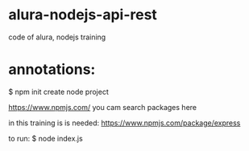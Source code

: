 # alura-nodejs-api-rest
 code of alura, nodejs training

# annotations:

$ npm init 
create node project

https://www.npmjs.com/ 
you cam search packages here

in this training is is needed: https://www.npmjs.com/package/express

to run:
$ node index.js